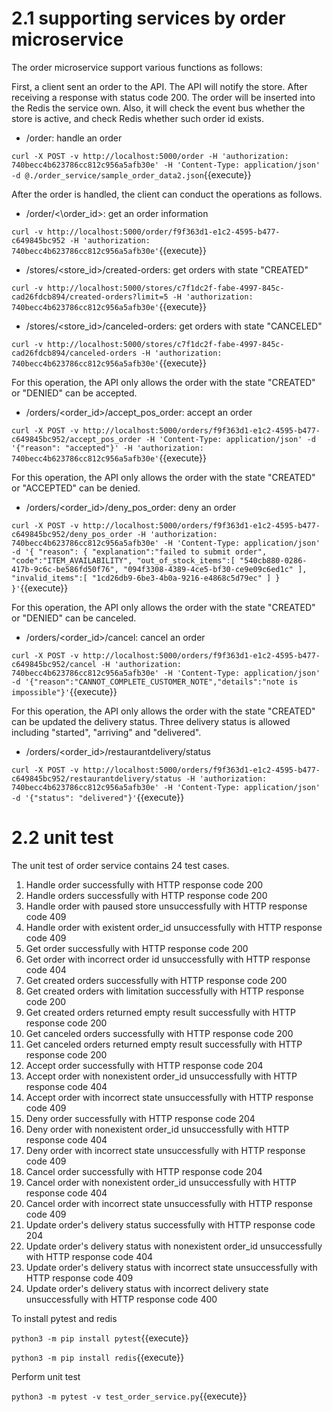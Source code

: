 # 2.1 supporting services by order microservice

The order microservice support various functions as follows:

First, a client sent an order to the API. The API will notify the store. After receiving a response with status code 200. The order will be inserted into the Redis the service own. Also, it will check the event bus whether the store is active, and check Redis whether such order id exists.

* /order: handle an order

`curl -X POST -v http://localhost:5000/order -H 'authorization: 740becc4b623786cc812c956a5afb30e' -H 'Content-Type: application/json' -d @./order_service/sample_order_data2.json`{{execute}}

After the order is handled, the client can conduct the operations as follows.

* /order/<\order_id>\: get an order information

`curl -v http://localhost:5000/order/f9f363d1-e1c2-4595-b477-c649845bc952 -H 'authorization: 740becc4b623786cc812c956a5afb30e'`{{execute}}

* /stores/<store_id>/created-orders: get orders with state "CREATED"

`curl -v http://localhost:5000/stores/c7f1dc2f-fabe-4997-845c-cad26fdcb894/created-orders?limit=5 -H 'authorization: 740becc4b623786cc812c956a5afb30e'`{{execute}}

* /stores/<store_id>/canceled-orders: get orders with state "CANCELED"

`curl -v http://localhost:5000/stores/c7f1dc2f-fabe-4997-845c-cad26fdcb894/canceled-orders -H 'authorization: 740becc4b623786cc812c956a5afb30e'`{{execute}}

For this operation, the API only allows the order with the state "CREATED" or "DENIED" can be accepted.

* /orders/<order_id>/accept_pos_order: accept an order

`curl -X POST -v http://localhost:5000/orders/f9f363d1-e1c2-4595-b477-c649845bc952/accept_pos_order -H 'Content-Type: application/json' -d '{"reason": "accepted"}' -H 'authorization: 740becc4b623786cc812c956a5afb30e'`{{execute}}

For this operation, the API only allows the order with the state "CREATED" or "ACCEPTED" can be denied.

* /orders/<order_id>/deny_pos_order: deny an order

`curl -X POST -v http://localhost:5000/orders/f9f363d1-e1c2-4595-b477-c649845bc952/deny_pos_order -H 'authorization: 740becc4b623786cc812c956a5afb30e' -H 'Content-Type: application/json' -d '{ "reason": { "explanation":"failed to submit order", "code":"ITEM_AVAILABILITY", "out_of_stock_items":[ "540cb880-0286-417b-9c6c-be586fd50f76", "094f3308-4389-4ce5-bf30-ce9e09c6ed1c" ], "invalid_items":[ "1cd26db9-6be3-4b0a-9216-e4868c5d79ec" ] } }'`{{execute}}

For this operation, the API only allows the order with the state "CREATED" or "DENIED" can be canceled.

* /orders/<order_id>/cancel: cancel an order

`curl -X POST -v http://localhost:5000/orders/f9f363d1-e1c2-4595-b477-c649845bc952/cancel -H 'authorization: 740becc4b623786cc812c956a5afb30e' -H 'Content-Type: application/json' -d '{"reason":"CANNOT_COMPLETE_CUSTOMER_NOTE","details":"note is impossible"}'`{{execute}}

For this operation, the API only allows the order with the state "CREATED" can be updated the delivery status.
Three delivery status is allowed including "started", "arriving" and "delivered".

* /orders/<order_id>/restaurantdelivery/status

`curl -X POST -v http://localhost:5000/orders/f9f363d1-e1c2-4595-b477-c649845bc952/restaurantdelivery/status -H 'authorization: 740becc4b623786cc812c956a5afb30e' -H 'Content-Type: application/json' -d '{"status": "delivered"}'`{{execute}}

# 2.2 unit test

The unit test of order service contains 24 test cases.
1. Handle order successfully with HTTP response code 200
2. Handle orders successfully with HTTP response code 200
3. Handle order with paused store unsuccessfully with HTTP response code 409
4. Handle order with existent order_id unsuccessfully with HTTP response code 409
5. Get order successfully with HTTP response code 200
6. Get order with incorrect order id unsuccessfully with HTTP response code 404
7. Get created orders successfully with HTTP response code 200
8. Get created orders with limitation successfully with HTTP response code 200
9. Get created orders returned empty result successfully with HTTP response code 200
10. Get canceled orders successfully with HTTP response code 200
11. Get canceled orders returned empty result successfully with HTTP response code 200
12. Accept order successfully with HTTP response code 204
13. Accept order with nonexistent order_id unsuccessfully with HTTP response code 404
14. Accept order with incorrect state unsuccessfully with HTTP response code 409
15. Deny order successfully with HTTP response code 204
16. Deny order with nonexistent order_id unsuccessfully with HTTP response code 404
17. Deny order with incorrect state unsuccessfully with HTTP response code 409
18. Cancel order successfully with HTTP response code 204
19. Cancel order with nonexistent order_id unsuccessfully with HTTP response code 404
20. Cancel order with incorrect state unsuccessfully with HTTP response code 409
21. Update order's delivery status successfully with HTTP response code 204
22. Update order's delivery status with nonexistent order_id unsuccessfully with HTTP response code 404
23. Update order's delivery status with incorrect state unsuccessfully with HTTP response code 409
24. Update order's delivery status with incorrect delivery state unsuccessfully with HTTP response code 400

To install pytest and redis

`python3 -m pip install pytest`{{execute}}

`python3 -m pip install redis`{{execute}}

Perform unit test

`python3 -m pytest -v test_order_service.py`{{execute}}